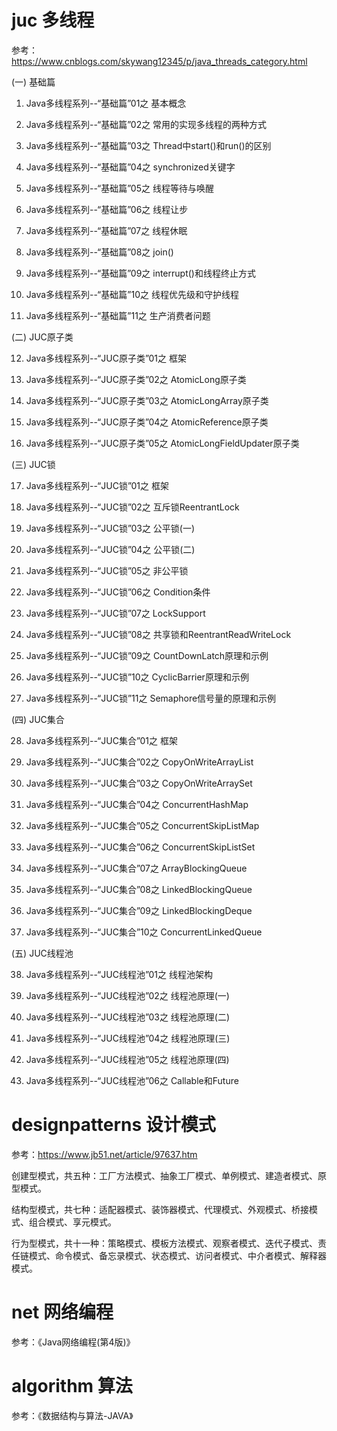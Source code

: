 # juc 多线程
参考：https://www.cnblogs.com/skywang12345/p/java_threads_category.html

(一) 基础篇

01. Java多线程系列--“基础篇”01之 基本概念

02. Java多线程系列--“基础篇”02之 常用的实现多线程的两种方式

03. Java多线程系列--“基础篇”03之 Thread中start()和run()的区别

04. Java多线程系列--“基础篇”04之 synchronized关键字

05. Java多线程系列--“基础篇”05之 线程等待与唤醒

06. Java多线程系列--“基础篇”06之 线程让步

07. Java多线程系列--“基础篇”07之 线程休眠

08. Java多线程系列--“基础篇”08之 join()

09. Java多线程系列--“基础篇”09之 interrupt()和线程终止方式

10. Java多线程系列--“基础篇”10之 线程优先级和守护线程

11. Java多线程系列--“基础篇”11之 生产消费者问题

(二) JUC原子类

12. Java多线程系列--“JUC原子类”01之 框架

13. Java多线程系列--“JUC原子类”02之 AtomicLong原子类

14. Java多线程系列--“JUC原子类”03之 AtomicLongArray原子类

15. Java多线程系列--“JUC原子类”04之 AtomicReference原子类

16. Java多线程系列--“JUC原子类”05之 AtomicLongFieldUpdater原子类

(三) JUC锁

17. Java多线程系列--“JUC锁”01之 框架

18. Java多线程系列--“JUC锁”02之 互斥锁ReentrantLock

19. Java多线程系列--“JUC锁”03之 公平锁(一)

20. Java多线程系列--“JUC锁”04之 公平锁(二)

21. Java多线程系列--“JUC锁”05之 非公平锁

22. Java多线程系列--“JUC锁”06之 Condition条件

23. Java多线程系列--“JUC锁”07之 LockSupport

24. Java多线程系列--“JUC锁”08之 共享锁和ReentrantReadWriteLock

25. Java多线程系列--“JUC锁”09之 CountDownLatch原理和示例

26. Java多线程系列--“JUC锁”10之 CyclicBarrier原理和示例

27. Java多线程系列--“JUC锁”11之 Semaphore信号量的原理和示例

(四) JUC集合

28. Java多线程系列--“JUC集合”01之 框架

29. Java多线程系列--“JUC集合”02之 CopyOnWriteArrayList

30. Java多线程系列--“JUC集合”03之 CopyOnWriteArraySet

31. Java多线程系列--“JUC集合”04之 ConcurrentHashMap

32. Java多线程系列--“JUC集合”05之 ConcurrentSkipListMap

33. Java多线程系列--“JUC集合”06之 ConcurrentSkipListSet

34. Java多线程系列--“JUC集合”07之 ArrayBlockingQueue

35. Java多线程系列--“JUC集合”08之 LinkedBlockingQueue

36. Java多线程系列--“JUC集合”09之 LinkedBlockingDeque

37. Java多线程系列--“JUC集合”10之 ConcurrentLinkedQueue

(五) JUC线程池

38. Java多线程系列--“JUC线程池”01之 线程池架构

39. Java多线程系列--“JUC线程池”02之 线程池原理(一)

40. Java多线程系列--“JUC线程池”03之 线程池原理(二)

41. Java多线程系列--“JUC线程池”04之 线程池原理(三)

42. Java多线程系列--“JUC线程池”05之 线程池原理(四)

43. Java多线程系列--“JUC线程池”06之 Callable和Future

# designpatterns 设计模式
参考：https://www.jb51.net/article/97637.htm

创建型模式，共五种：工厂方法模式、抽象工厂模式、单例模式、建造者模式、原型模式。

结构型模式，共七种：适配器模式、装饰器模式、代理模式、外观模式、桥接模式、组合模式、享元模式。

行为型模式，共十一种：策略模式、模板方法模式、观察者模式、迭代子模式、责任链模式、命令模式、备忘录模式、状态模式、访问者模式、中介者模式、解释器模式。

# net 网络编程
参考：《Java网络编程(第4版)》

# algorithm 算法
参考：《数据结构与算法-JAVA》

